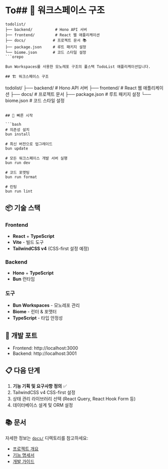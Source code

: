 # To## 📁 워크스페이스 구조

```
todolist/
├── backend/          # Hono API 서버
├── frontend/         # React 웹 애플리케이션
├── docs/            # 프로젝트 문서 📚
├── package.json     # 루트 패키지 설정
└── biome.json       # 코드 스타일 설정
```orepo

Bun Workspaces를 사용한 모노레포 구조의 풀스택 TodoList 애플리케이션입니다.

## 🏗️ 워크스페이스 구조

```
todolist/
├── backend/          # Hono API 서버
├── frontend/         # React 웹 애플리케이션
├── docs/            # 프로젝트 문서
├── package.json     # 루트 패키지 설정
└── biome.json       # 코드 스타일 설정
```

## 🚀 빠른 시작

```bash
# 의존성 설치
bun install

# 최신 버전으로 업그레이드
bun update

# 모든 워크스페이스 개발 서버 실행
bun run dev

# 코드 포맷팅
bun run format

# 린팅
bun run lint
```

## 📦 기술 스택

### Frontend
- **React** + **TypeScript**
- **Vite** - 빌드 도구
- **TailwindCSS v4** (CSS-first 설정 예정)

### Backend
- **Hono** + **TypeScript**
- **Bun** 런타임

### 도구
- **Bun Workspaces** - 모노레포 관리
- **Biome** - 린터 & 포맷터
- **TypeScript** - 타입 안정성

## 🎯 개발 포트

- Frontend: http://localhost:3000
- Backend: http://localhost:3001

## 📋 다음 단계

1. **기능 기획 및 요구사항 정의** ✅
2. TailwindCSS v4 CSS-first 설정
3. 상태 관리 라이브러리 선택 (React Query, React Hook Form 등)
4. 데이터베이스 설계 및 ORM 설정

## 📚 문서

자세한 정보는 [`docs/`](./docs/) 디렉토리를 참고하세요:
- [프로젝트 개요](./docs/project-overview.md)
- [기능 명세서](./docs/features.md)
- [개발 가이드](./docs/development.md)
